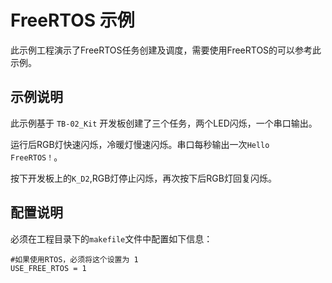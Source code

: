 # FreeRTOS 示例

此示例工程演示了FreeRTOS任务创建及调度，需要使用FreeRTOS的可以参考此示例。

## 示例说明

此示例基于 ```TB-02_Kit``` 开发板创建了三个任务，两个LED闪烁，一个串口输出。

运行后RGB灯快速闪烁，冷暖灯慢速闪烁。串口每秒输出一次```Hello FreeRTOS！```。

按下开发板上的```K_D2```,RGB灯停止闪烁，再次按下后RGB灯回复闪烁。

## 配置说明

必须在工程目录下的```makefile```文件中配置如下信息：

    #如果使用RTOS，必须将这个设置为 1
    USE_FREE_RTOS = 1